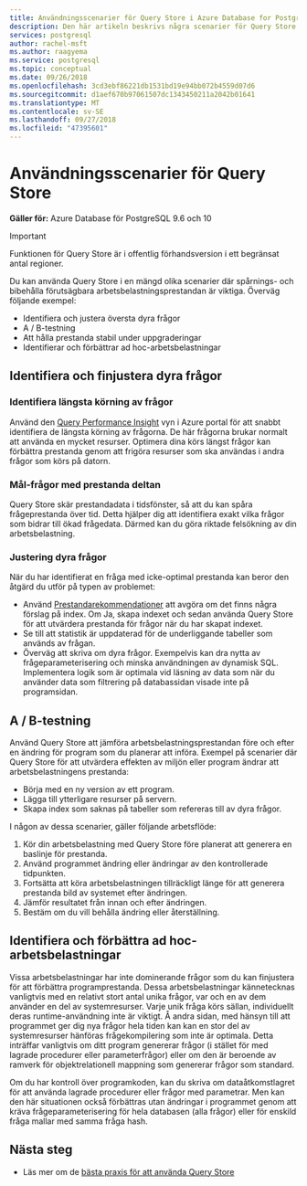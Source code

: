 ```yaml
---
title: Användningsscenarier för Query Store i Azure Database for PostgreSQL
description: Den här artikeln beskrivs några scenarier för Query Store i Azure Database för PostgreSQL.
services: postgresql
author: rachel-msft
ms.author: raagyema
ms.service: postgresql
ms.topic: conceptual
ms.date: 09/26/2018
ms.openlocfilehash: 3cd3ebf86221db1531bd19e94bb072b4559d07d6
ms.sourcegitcommit: d1aef670b97061507dc1343450211a2042b01641
ms.translationtype: MT
ms.contentlocale: sv-SE
ms.lasthandoff: 09/27/2018
ms.locfileid: "47395601"
---
```

# <a name="usage-scenarios-for-query-store"></a>Användningsscenarier för Query Store

**Gäller för:** Azure Database för PostgreSQL 9.6 och 10

> [!IMPORTANT]
> Funktionen för Query Store är i offentlig förhandsversion i ett begränsat antal regioner.

Du kan använda Query Store i en mängd olika scenarier där spårnings- och bibehålla förutsägbara arbetsbelastningsprestandan är viktiga. Överväg följande exempel: 
- Identifiera och justera översta dyra frågor 
- A / B-testning 
- Att hålla prestanda stabil under uppgraderingar 
- Identifierar och förbättrar ad hoc-arbetsbelastningar 

## <a name="identify-and-tune-expensive-queries"></a>Identifiera och finjustera dyra frågor 

### <a name="identify-longest-running-queries"></a>Identifiera längsta körning av frågor 
Använd den [Query Performance Insight](concepts-query-performance-insight.md) vyn i Azure portal för att snabbt identifiera de längsta körning av frågorna. De här frågorna brukar normalt att använda en mycket resurser. Optimera dina körs längst frågor kan förbättra prestanda genom att frigöra resurser som ska användas i andra frågor som körs på datorn. 

### <a name="target-queries-with-performance-deltas"></a>Mål-frågor med prestanda deltan 
Query Store skär prestandadata i tidsfönster, så att du kan spåra frågeprestanda över tid. Detta hjälper dig att identifiera exakt vilka frågor som bidrar till ökad frågedata. Därmed kan du göra riktade felsökning av din arbetsbelastning.

### <a name="tuning-expensive-queries"></a>Justering dyra frågor 
När du har identifierat en fråga med icke-optimal prestanda kan beror den åtgärd du utför på typen av problemet: 
- Använd [Prestandarekommendationer](concepts-performance-recommendations.md) att avgöra om det finns några förslag på index. Om Ja, skapa indexet och sedan använda Query Store för att utvärdera prestanda för frågor när du har skapat indexet. 
- Se till att statistik är uppdaterad för de underliggande tabeller som används av frågan.
- Överväg att skriva om dyra frågor. Exempelvis kan dra nytta av frågeparameterisering och minska användningen av dynamisk SQL. Implementera logik som är optimala vid läsning av data som när du använder data som filtrering på databassidan visade inte på programsidan. 


## <a name="ab-testing"></a>A / B-testning 
Använd Query Store att jämföra arbetsbelastningsprestandan före och efter en ändring för program som du planerar att införa. Exempel på scenarier där Query Store för att utvärdera effekten av miljön eller program ändrar att arbetsbelastningens prestanda: 
- Börja med en ny version av ett program. 
- Lägga till ytterligare resurser på servern. 
- Skapa index som saknas på tabeller som refereras till av dyra frågor. 
 
I någon av dessa scenarier, gäller följande arbetsflöde: 
1. Kör din arbetsbelastning med Query Store före planerat att generera en baslinje för prestanda. 
2. Använd programmet ändring eller ändringar av den kontrollerade tidpunkten. 
3. Fortsätta att köra arbetsbelastningen tillräckligt länge för att generera prestanda bild av systemet efter ändringen. 
4. Jämför resultatet från innan och efter ändringen. 
5. Bestäm om du vill behålla ändring eller återställning. 


## <a name="identify-and-improve-ad-hoc-workloads"></a>Identifiera och förbättra ad hoc-arbetsbelastningar 
Vissa arbetsbelastningar har inte dominerande frågor som du kan finjustera för att förbättra programprestanda. Dessa arbetsbelastningar kännetecknas vanligtvis med en relativt stort antal unika frågor, var och en av dem använder en del av systemresurser. Varje unik fråga körs sällan, individuellt deras runtime-användning inte är viktigt. Å andra sidan, med hänsyn till att programmet ger dig nya frågor hela tiden kan kan en stor del av systemresurser hänföras frågekompilering som inte är optimala. Detta inträffar vanligtvis om ditt program genererar frågor (i stället för med lagrade procedurer eller parameterfrågor) eller om den är beroende av ramverk för objektrelationell mappning som genererar frågor som standard. 
 
Om du har kontroll över programkoden, kan du skriva om dataåtkomstlagret för att använda lagrade procedurer eller frågor med parametrar. Men kan den här situationen också förbättras utan ändringar i programmet genom att kräva frågeparameterisering för hela databasen (alla frågor) eller för enskild fråga mallar med samma fråga hash. 

## <a name="next-steps"></a>Nästa steg
- Läs mer om de [bästa praxis för att använda Query Store](concepts-query-store-best-practices.md)